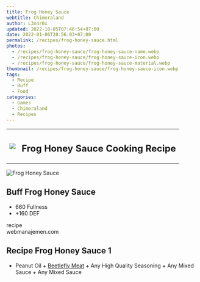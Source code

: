 ```yaml
---
title: Frog Honey Sauce
webtitle: Chimeraland
author: L3n4r0x
updated: 2022-10-05T07:46:54+07:00
date: 2022-01-06T20:56:03+07:00
permalink: /recipes/frog-honey-sauce.html
photos:
  - /recipes/frog-honey-sauce/frog-honey-sauce-name.webp
  - /recipes/frog-honey-sauce/frog-honey-sauce-icon.webp
  - /recipes/frog-honey-sauce/frog-honey-sauce-material.webp
thumbnail: /recipes/frog-honey-sauce/frog-honey-sauce-icon.webp
tags:
  - Recipe
  - Buff
  - Food
categories:
  - Games
  - Chimeraland
  - Recipes
---
```


<section id="bootstrap-wrapper"><link rel="stylesheet" href="https://cdn.statically.io/gh/dimaslanjaka/Web-Manajemen/40ac3225/css/bootstrap-4.5-wrapper.css"/><div class="row mb-2"><div class="col-md-12 mb-2"><table class="table" id="post-info"><tbody><tr><td><img class="d-inline-block me-2" src="/chimeraland/recipes/frog-honey-sauce/frog-honey-sauce-icon.webp" width="auto" height="auto"/></td><td><h1 class="fs-5">Frog Honey Sauce Cooking Recipe</h1></td></tr></tbody></table></div></div><div class="card mb-2"><div class="row g-0"><div class="col-sm-4 position-relative mb-2"><img src="/chimeraland/recipes/frog-honey-sauce/frog-honey-sauce-material.webp" class="card-img fit-cover w-100 h-100" alt="Frog Honey Sauce" data-fancybox="true"/></div><div class="col-sm-8 mb-2"><div class="card-body"><h2 class="card-title fs-5">Buff Frog Honey Sauce</h2><div class="card-text"><ul><li>660 Fullness</li><li>+160 DEF</li></ul></div><span class="badge rounded-pill bg-dark">recipe</span></div><div class="card-footer text-end text-muted">webmanajemen.com</div></div></div></div><div class="row mb-2"><div class="col-12 col-lg-6 recipe-item mb-2"><div class="card"><div class="card-body"><h2 class="card-title fs-5">Recipe Frog Honey Sauce 1</h2><div class="card-text"><ul><li>Peanut Oil<span> + </span><a class="text-decoration-none" href="/chimeraland/materials/beetlefly-meat.html">Beetlefly Meat</a><span> + </span>Any High Quality Seasoning<span> + </span>Any Mixed Sauce<span> + </span>Any Mixed Sauce</li></ul></div></div></div></div></div></section>